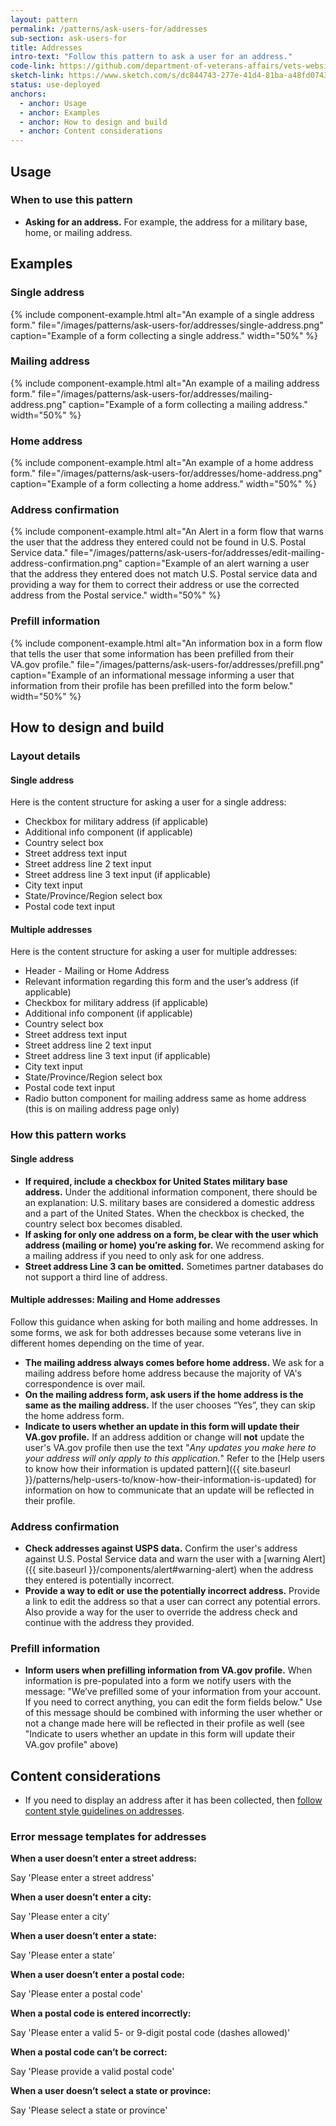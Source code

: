```yaml
---
layout: pattern
permalink: /patterns/ask-users-for/addresses
sub-section: ask-users-for
title: Addresses
intro-text: "Follow this pattern to ask a user for an address."
code-link: https://github.com/department-of-veterans-affairs/vets-website/blob/main/src/platform/forms-system/src/js/web-component-patterns/addressPattern.jsx
sketch-link: https://www.sketch.com/s/dc844743-277e-41d4-81ba-a48fd0743952/p/E1492AFF-DF32-4C70-AAE4-0B6B1F16C2A3/canvas
status: use-deployed
anchors:
  - anchor: Usage
  - anchor: Examples
  - anchor: How to design and build
  - anchor: Content considerations
---
```


## Usage

### When to use this pattern

* **Asking for an address.** For example, the address for a military base, home, or mailing address.
 
## Examples

### Single address

{% include component-example.html alt="An example of a single address form." file="/images/patterns/ask-users-for/addresses/single-address.png" caption="Example of a form collecting a single address." width="50%" %}

### Mailing address

{% include component-example.html alt="An example of a mailing address form." file="/images/patterns/ask-users-for/addresses/mailing-address.png" caption="Example of a form collecting a mailing address." width="50%" %}

### Home address

{% include component-example.html alt="An example of a home address form." file="/images/patterns/ask-users-for/addresses/home-address.png" caption="Example of a form collecting a home address." width="50%" %}

### Address confirmation

{% include component-example.html alt="An Alert in a form flow that warns the user that the address they entered could not be found in U.S. Postal Service data." file="/images/patterns/ask-users-for/addresses/edit-mailing-address-confirmation.png" caption="Example of an alert warning a user that the address they entered does not match U.S. Postal service data and providing a way for them to correct their address or use the corrected address from the Postal service." width="50%" %}

### Prefill information

{% include component-example.html alt="An information box in a form flow that tells the user that some information has been prefilled from their VA.gov profile." file="/images/patterns/ask-users-for/addresses/prefill.png" caption="Example of an informational message informing a user that information from their profile has been prefilled into the form below." width="50%" %}

## How to design and build 

### Layout details

#### Single address
Here is the content structure for asking a user for a single address:

- Checkbox for military address (if applicable)
- Additional info component (if applicable)
- Country select box
- Street address text input
- Street address line 2 text input
- Street address line 3 text input (if applicable)
- City text input
- State/Province/Region select box
- Postal code text input

#### Multiple addresses

Here is the content structure for asking a user for multiple addresses:

- Header - Mailing or Home Address
- Relevant information regarding this form and the user’s address (if applicable)
- Checkbox for military address (if applicable)
- Additional info component (if applicable)
- Country select box
- Street address text input
- Street address line 2 text input
- Street address line 3 text input (if applicable)
- City text input
- State/Province/Region select box
- Postal code text input
- Radio button component for mailing address same as home address (this is on mailing address page only) 

### How this pattern works

#### Single address
- **If required, include a checkbox for United States military base address.** Under the additional information component, there should be an explanation:
 U.S. military bases are considered a domestic address and a part of the United States. When the checkbox is checked, the country select box becomes disabled. 
- **If asking for only one address on a form, be clear with the user which address (mailing or home) you’re asking for.** We recommend asking for a mailing address if you need to only ask for one address. 
- **Street address Line 3 can be omitted.** Sometimes partner databases do not support a third line of address. 

#### Multiple addresses: Mailing and Home addresses

Follow this guidance when asking for both mailing and home addresses. In some forms, we ask for both addresses because some veterans live in different homes depending on the time of year.

- **The mailing address always comes before home address.** We ask for a mailing address before home address because the majority of VA's correspondence is over mail.
- **On the mailing address form, ask users if the home address is the same as the mailing address.** If the user chooses “Yes”, they can skip the home address form. 
- **Indicate to users whether an update in this form will update their VA.gov profile.**  If an address addition or change will **not** update the user's VA.gov profile then use the text "*Any updates you make here to your address will only apply to this application.*" Refer to the [Help users to know how their information is updated pattern]({{ site.baseurl }}/patterns/help-users-to/know-how-their-information-is-updated) for information on how to communicate that an update will be reflected in their profile.

### Address confirmation

* **Check addresses against USPS data.** Confirm the user's address against U.S. Postal Service data and warn the user with a [warning Alert]({{ site.baseurl }}/components/alert#warning-alert) when the address they entered is potentially incorrect.
* **Provide a way to edit or use the potentially incorrect address.** Provide a link to edit the address so that a user can correct any potential errors. Also provide a way for the user to override the address check and continue with the address they provided.

### Prefill information

* **Inform users when prefilling information from VA.gov profile.** When information is pre-populated into a form we notify users with the message: "We’ve prefilled some of your information from your account. If you need to correct anything, you can edit the form fields below." Use of this message should be combined with informing the user whether or not a change made here will be reflected in their profile as well (see "Indicate to users whether an update in this form will update their VA.gov profile" above)


## Content considerations

* If you need to display an address after it has been collected, then [follow content style guidelines on addresses](/content-style-guide/dates-and-numbers#addresses).

### Error message templates for addresses

**When a user doesn’t enter a street address:**

Say 'Please enter a street address'

**When a user doesn’t enter a city:**

 Say 'Please enter a city'

**When a user doesn’t enter a state:**

Say  'Please enter a state'

**When a user doesn’t enter a postal code:**

Say  'Please enter a postal code'

**When a postal code is entered incorrectly:**

Say  'Please enter a valid 5- or 9-digit postal code (dashes allowed)'

**When a postal code can’t be correct:**

Say 'Please provide a valid postal code'

**When a user doesn’t select a state or province:**

Say 'Please select a state or province'
